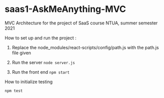 # saas1-AskMeAnything-MVC
MVC Architecture for the project of SaaS course NTUA, summer semester 2021

How to set up and run the project :

1. Replace the node_modules/react-scripts/config/path.js with the path.js file given

2. Run the server
    ```node server.js```

3. Run the front end
    ```npm start```

How to initialize testing

```npm test```
    

